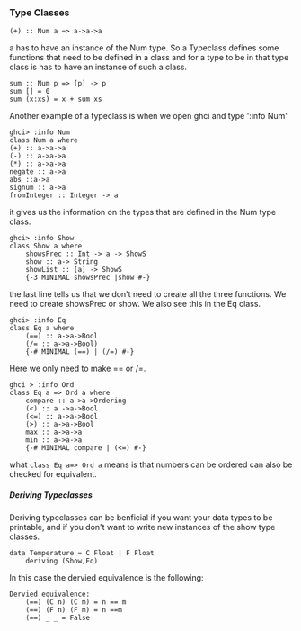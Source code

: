 ### Type Classes 

```
(+) :: Num a => a->a->a
```
a has to have an instance of the Num type. So a Typeclass defines some functions that need to be defined in a class and for a type to be in that type class is has to have an instance of such a class. 

```
sum :: Num p => [p] -> p
sum [] = 0
sum (x:xs) = x + sum xs
```

Another example of a typeclass is when we open ghci and type ':info Num'

```
ghci> :info Num 
class Num a where 
(+) :: a->a->a
(-) :: a->a->a
(*) :: a->a->a
negate :: a->a
abs ::a->a
signum :: a->a
fromInteger :: Integer -> a
```
it gives us the information on the types that are defined in the Num type class. 

```
ghci> :info Show 
class Show a where 
    showsPrec :: Int -> a -> ShowS
    show :: a-> String 
    showList :: [a] -> ShowS
    {-3 MINIMAL showsPrec |show #-}
```
the last line tells us that we don't need to create all the three functions. We need to create showsPrec or show. We also see this in the Eq class.

```
ghci> :info Eq 
class Eq a where 
    (==) :: a->a->Bool
    (/= :: a->a->Bool)
    {-# MINIMAL (==) | (/=) #-}
```
Here we only need to make == or /=.


```
ghci > :info Ord 
class Eq a => Ord a where 
    compare :: a->a->Ordering 
    (<) :: a ->a->Bool
    (<=) :: a->a->Bool
    (>) :: a->a->Bool
    max :: a->a->a
    min :: a->a->a
    {-# MINIMAL compare | (<=) #-}
```
what `class Eq a=> Ord a` means is that numbers can be ordered can also be checked for equivalent. 


##### Deriving Typeclasses
Deriving typeclasses can be benficial if you want your data types to be printable, and if you don't want to write new instances of the show type classes. 

```
data Temperature = C Float | F Float 
    deriving (Show,Eq)
```
In this case the dervied equivalence is the following:

```
Dervied equivalence:
    (==) (C n) (C m) = n == m
    (==) (F n) (F m) = n ==m 
    (==) _ _ = False
```